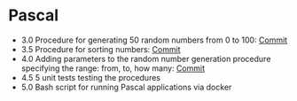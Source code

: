 # Pascal

- 3.0 Procedure for generating 50 random numbers from 0 to 100: [Commit](https://github.com/viashchuk/projektowanie-obiektowe/commit/792401c835bc674bc7cea21a0d3c29876949b5fc)
- 3.5 Procedure for sorting numbers: [Commit](https://github.com/viashchuk/projektowanie-obiektowe/commit/20052d7d5e7a6f01d1051f0f7cd00026d8545121)
- 4.0 Adding parameters to the random number generation procedure specifying the range: from, to, how many: [Commit](https://github.com/viashchuk/projektowanie-obiektowe/commit/032264f538d75a9c131166d9418f4c001d39a1f1)
- 4.5 5 unit tests testing the procedures
- 5.0 Bash script for running Pascal applications via docker